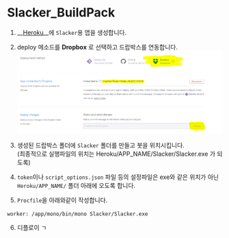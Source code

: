 Slacker_BuildPack
====

1. __[Heroku](https://dashboard.heroku.com/)__에 `Slacker`용 앱을 생성합니다.<br>

2. deploy 메소드를 __Dropbox__ 로 선택하고 드랍박스를 연동합니다.<br>
![g1](guide1.png)<br>

3. 생성된 드랍박스 폴더에 `Slacker` 폴더를 만들고 봇을 위치시킵니다.<br>
   (최종적으로 실행파일의 위치는 Heroku/APP_NAME/Slacker/Slacker.exe 가 되도록)

4. `token`이나 `script_options.json` 파일 등의 설정파일은 exe와 같은 위치가 아닌 `Heroku/APP_NAME/` 폴더 아래에 오도록 합니다.

5. `Procfile`을 아래와같이 작성합니다.
```
worker: /app/mono/bin/mono Slacker/Slacker.exe
```

6. 디플로이 ㄱ
